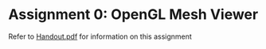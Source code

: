 # Assignment 0: OpenGL Mesh Viewer
Refer to [Handout.pdf](https://github.com/bonimy/OpenGL-HW0/blob/master/Handout.pdf) for information on this assignment
